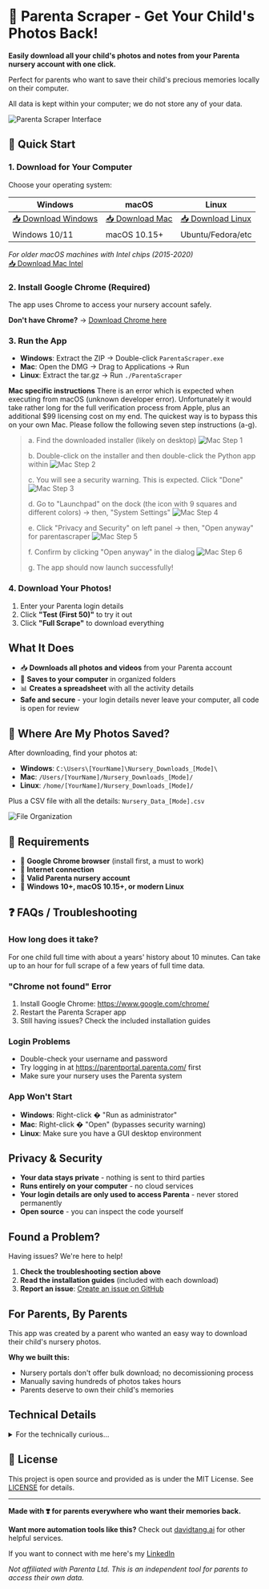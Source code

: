 # 📸 Parenta Scraper - Get Your Child's Photos Back!

**Easily download all your child's photos and notes from your Parenta nursery account with one click.**

Perfect for parents who want to save their child's precious memories locally on their computer.

All data is kept within your computer; we do not store any of your data.

![Parenta Scraper Interface](screenshots/main-interface.png)

## 🚀 Quick Start

### 1. Download for Your Computer
Choose your operating system:

| Windows | macOS | Linux |
|---------|-------|-------|
| [📥 Download Windows](../../releases/latest/download/ParentaScraper-Windows.zip) | [📥 Download Mac](../../releases/latest/download/ParentaScraper-Mac.dmg) | [📥 Download Linux](../../releases/latest/download/ParentaScraper-Linux.tar.gz) |
| Windows 10/11 | macOS 10.15+ | Ubuntu/Fedora/etc |

*For older macOS machines with Intel chips (2015-2020)*  
[📥 Download Mac Intel](../../releases/latest/download/ParentaScraper-Mac-Intel.dmg)

### 2. Install Google Chrome (Required)
The app uses Chrome to access your nursery account safely.

**Don't have Chrome?** → [Download Chrome here](https://www.google.com/chrome/)

### 3. Run the App
- **Windows**: Extract the ZIP → Double-click `ParentaScraper.exe`
- **Mac**: Open the DMG → Drag to Applications → Run
- **Linux**: Extract the tar.gz → Run `./ParentaScraper`

**Mac specific instructions** 
There is an error which is expected when executing from macOS (unknown developer error). Unfortunately it would take rather long for the full verification process from Apple, plus an additional $99 licensing cost on my end. The quickest way is to bypass this on your own Mac. Please follow the following seven step instructions (a-g).

   > a. Find the downloaded installer (likely on desktop)
   > ![Mac Step 1](screenshots/mac1.png)
   >
   > b. Double-click on the installer and then double-click the Python app within
   > ![Mac Step 2](screenshots/mac2.png)
   >
   > c. You will see a security warning. This is expected. Click "Done"
   > ![Mac Step 3](screenshots/mac3.png)
   >
   > d. Go to "Launchpad" on the dock (the icon with 9 squares and different colors) → then, "System Settings"
   > ![Mac Step 4](screenshots/mac4.png)
   >
   > e. Click "Privacy and Security" on left panel → then, "Open anyway" for parentascraper
   > ![Mac Step 5](screenshots/mac5.png)
   >
   > f. Confirm by clicking "Open anyway" in the dialog
   > ![Mac Step 6](screenshots/mac6.png)
   >
   > g. The app should now launch successfully!  

### 4. Download Your Photos!
1. Enter your Parenta login details
2. Click **"Test (First 50)"** to try it out
3. Click **"Full Scrape"** to download everything

## What It Does

- 📥 **Downloads all photos and videos** from your Parenta account
- 📁 **Saves to your computer** in organized folders
- 📊 **Creates a spreadsheet** with all the activity details
- **Safe and secure** - your login details never leave your computer, all code is open for review

## 📂 Where Are My Photos Saved?

After downloading, find your photos at:
- **Windows**: `C:\Users\[YourName]\Nursery_Downloads_[Mode]\`
- **Mac**: `/Users/[YourName]/Nursery_Downloads_[Mode]/`
- **Linux**: `/home/[YourName]/Nursery_Downloads_[Mode]/`

Plus a CSV file with all the details: `Nursery_Data_[Mode].csv`

![File Organization](screenshots/file-organisation.png)

## 📂 Requirements

-  **Google Chrome browser** (install first, a must to work)
-  **Internet connection**
-  **Valid Parenta nursery account**
-  **Windows 10+, macOS 10.15+, or modern Linux**

## ❓ FAQs / Troubleshooting

### How long does it take?   
For one child full time with about a years' history about 10 minutes. Can take up to an hour for full scrape of a few years of full time data.

### "Chrome not found" Error
1. Install Google Chrome: https://www.google.com/chrome/
2. Restart the Parenta Scraper app
3. Still having issues? Check the included installation guides

### Login Problems
- Double-check your username and password
- Try logging in at https://parentportal.parenta.com/ first
- Make sure your nursery uses the Parenta system

### App Won't Start
- **Windows**: Right-click � "Run as administrator"
- **Mac**: Right-click � "Open" (bypasses security warning)
- **Linux**: Make sure you have a GUI desktop environment

## Privacy & Security

- **Your data stays private** - nothing is sent to third parties
- **Runs entirely on your computer** - no cloud services
- **Your login details are only used to access Parenta** - never stored permanently
- **Open source** - you can inspect the code yourself

## Found a Problem?

Having issues? We're here to help!

1. **Check the troubleshooting section above**
2. **Read the installation guides** (included with each download)
3. **Report an issue**: [Create an issue on GitHub](../../issues/new)

## For Parents, By Parents

This app was created by a parent who wanted an easy way to download their child's nursery photos. 

**Why we built this:**
- Nursery portals don't offer bulk download; no decomissioning process
- Manually saving hundreds of photos takes hours
- Parents deserve to own their child's memories

## Technical Details

<details>
<summary>For the technically curious...</summary>

- Built with Python and CustomTkinter
- Uses Selenium WebDriver for nursery portal automation
- Parallel downloading for speed
- Cross-platform PyInstaller executables
- Automatic ChromeDriver management
- JavaScript-based data extraction for performance

</details>

## 📂 License

This project is open source and provided as is under the MIT License. See [LICENSE](LICENSE) for details.

---

**Made with ❣️ for parents everywhere who want their memories back.**

**Want more automation tools like this?** Check out [davidtang.ai](https://davidtang.ai) for other helpful services.  

If you want to connect with me here's my [LinkedIn](https://www.linkedin.com/in/drdavidtang)

*Not affiliated with Parenta Ltd. This is an independent tool for parents to access their own data.*

